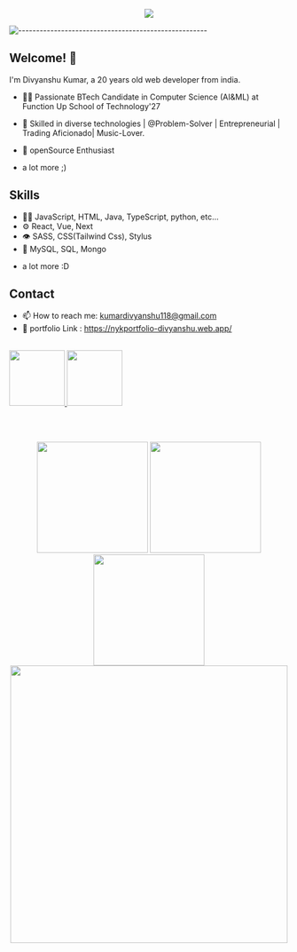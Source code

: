 

<p align="center">
  <img src="https://readme-typing-svg.herokuapp.com?color=ec9783&size=30&center=true&vCenter=true&width=550&height=70&lines=Hi+There+👋🏻+I'm+Divyanshu+Nayak;+Open+Source+Enthusiast+☀;Full+Stack+Developer;ProblemSolver+💻;">
</p>

![-----------------------------------------------------](https://raw.githubusercontent.com/andreasbm/readme/master/assets/lines/cloudy.png)
<br>
## Welcome! 👋
I'm Divyanshu Kumar, a 20 years old web developer from india.

- 👨‍💻 Passionate BTech Candidate in Computer Science (AI&ML) at Function Up School of Technology'27 

- 🥷 Skilled in diverse technologies | @Problem-Solver | Entrepreneurial | Trading Aficionado| Music-Lover.

- 🧭 openSource Enthusiast


+ a lot more ;)

## Skills
- 👨‍💻 JavaScript, HTML, Java, TypeScript, python, etc...
- ⚙️ React, Vue, Next
- 👁️ SASS, CSS(Tailwind Css), Stylus
- 💽 MySQL, SQL, Mongo
+ a lot more :D

## Contact
- 📫 How to reach me: kumardivyanshu118@gmail.com
- 🥷 portfolio Link : https://nykportfolio-divyanshu.web.app/
<br>
<a href="https://www.instagram.com/divyanshu_k.__nayak__/"><img src="https://user-images.githubusercontent.com/74038190/235294013-a33e5c43-a01c-43f6-b44d-a406d8b4ab75.gif" width="100">
</a>
<a href="https://www.linkedin.com/in/divyanshu-kumar-24026b296/"><img src="https://user-images.githubusercontent.com/74038190/235294012-0a55e343-37ad-4b0f-924f-c8431d9d2483.gif" width="100">
</a>

<br><br>




<div align="center">
  <img src="https://user-images.githubusercontent.com/74038190/213866269-5d00981c-7c98-46d7-8a8e-16f462f15227.gif" width="200" />
  <img src="https://user-images.githubusercontent.com/74038190/213866269-5d00981c-7c98-46d7-8a8e-16f462f15227.gif" width="200" />
  <img src="https://user-images.githubusercontent.com/74038190/213866269-5d00981c-7c98-46d7-8a8e-16f462f15227.gif" width="200" />
<img src="https://user-images.githubusercontent.com/74038190/212750155-3ceddfbd-19d3-40a3-87af-8d329c8323c4.gif" width="500">
</div>





</div>




  

<!---
d1vyanshu-kumar/d1vyanshu-kumar is a ✨ special ✨ repository because its `README.md` (this file) appears on your GitHub profile.
You can click the Preview link to take a look at your changes.
--->
